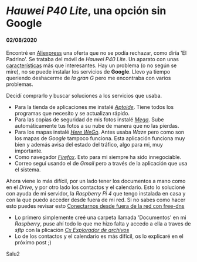 # _Hauwei P40 Lite_, una opción sin **Google**

#### 02/08/2020

Encontré en [Aliexpress](https://es.aliexpress.com/item/10000341399397.html?spm=a2g0o.productlist.0.0.4fdf27bcdj8PUZ&algo_pvid=1a888230-cb1b-4378-affc-950703921c11&algo_expid=1a888230-cb1b-4378-affc-950703921c11-20&btsid=0b0a01f815963739551712893eec56&ws_ab_test=searchweb0_0,searchweb201602_,searchweb201603_) una oferta que no se podía rechazar, como diría 'El Padrino'. Se trataba del móvil de _Hauwei P40 Lite_. Un aparato con unas [características](https://www.smart-gsm.com/moviles/huawei-p40-lite) más que interesantes. Hay un problema (o no según se mire), no se puede instalar los servicios de **Google**.
Llevo ya tiempo queriendo deshacerme de _la gran G_ pero me encontraba con varios problemas.

Decidí comprarlo y buscar soluciones a los servicios que usaba.

- Para la tienda de aplicaciones me instalé [_Aptoide_](https://es.aptoide.com/). Tiene todos los programas que necesito y se actualizan rápido.
- Para las copias de seguridad de mis fotos instalé [_Mega_](https://mega.nz/). Sube automáticamente tus fotos a su nube de manera que no las pierdas.
- Para los mapas instalé [_Here WeGo_](https://wego.here.com). Antes usaba _Waze_ pero como son los mapas de _Google_ tampoco funciona. Esta aplicación funciona muy bien y además avisa del estado del tráfico, algo para mi, muy importante.
- Como navegador [_Firefox_](https://www.mozilla.org/es-ES/firefox/new/). Esto para mi siempre ha sido innegociable.
- Correo seguí usando el de _Gmail_ pero a través de la aplicación que usa el sistema.

Ahora viene lo más difícil, por un lado tener los documentos a mano como en el _Drive_, y por otro lado los contactos y el calendario. Esto lo solucioné con ayuda de mi servidor, la _Raspberry Pi 4_ que tengo instalada en casa y con la que puedo acceder desde fuera de mi red. Si no sabes como hacer esto puedes revisar esto [Conectarnos desde fuera de la red con free-dns](https://clonbg.netlify.app/#/stories/free-dns)

- Lo primero simplemente creé una carpeta llamada 'Documentos' en mi _Raspberry_, puse ahí todo lo que me hizo falta y accedo a ella a traves de _sftp_ con la plicación [_Cx Explorador de archivos_](https://apkpure.com/es/cx-file-explorer/com.cxinventor.file.explorer)
- Lo de los contactos y el calendario es más difícil, os lo explicaré en el próximo post ;)

Salu2
